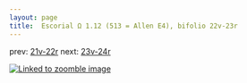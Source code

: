 ```yaml
---
layout: page
title:  Escorial Ω 1.12 (513 = Allen E4), bifolio 22v-23r
---
```


prev: [21v-22r](../21v-22r/) next: [23v-24r](../23v-24r/)



[![Linked to zoomble image](http://www.homermultitext.org/iipsrv?IIIF=/project/homer/pyramidal/deepzoom/hmt/e3bifolio/v1/E3_22v_23r.tif/full/2000,/0/default.jpg)](http://www.homermultitext.org/ict2/?urn=urn:cite2:hmt:e3bifolio.v1:E3_22v_23r)

